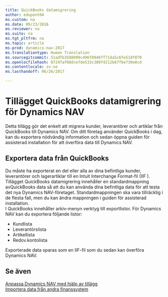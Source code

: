 ```yaml
---
title: QuickBooks datamigrering
author: edupont04
ms.custom: na
ms.date: 09/23/2016
ms.reviewer: na
ms.suite: na
ms.tgt_pltfrm: na
ms.topic: article
ms-prod: dynamics-nav-2017
ms.translationtype: Human Translation
ms.sourcegitcommit: 51adfb3588099c496f0946ff71da5c6fe518f070
ms.openlocfilehash: 0724faf08dce7de533c380f4212b67f6e730e0cd
ms.contentlocale: sv-se
ms.lasthandoff: 06/26/2017

---
```


# <a name="the-quickbooks-data-migration-extension-for-dynamics-nav"></a>Tillägget QuickBooks datamigrering för Dynamics NAV 
Detta tillägg gör det enkelt att migrera kunder, leverantörer och artiklar från QuickBooks till Dynamics NAV. Om ditt företag använder QuickBooks i dag, kan du exportera nödvändig information och sedan öppna guiden för assisterad installation för att överföra data till Dynamics NAV.  

## <a name="exporting-data-from-quickbooks"></a>Exportera data från QuickBooks
Du måste ha exporterat en del eller alla av dina befintliga kunder, leverantörer och lagerartiklar till en Intuit Interchange Format-fil (IIF ). Tillägget QuickBooks datamigrering innehåller en standardmappning avQuickBooks data så att du kan använda dina befintliga data för att testa det nya Dynamics NAV-företaget. Standardmappningen ska vara tillräcklig i de flesta fall, men du kan ändra mappningen i guiden för assisterad installation.  
I QuickBooks innehåller arkiv-menyn verktyg till exportlistor. För Dynamics NAV kan du exportera följande listor:
- Kundlista
- Leverantörslista
- Artikellista
- Redov.kontolista  

Exporterade data sparas som en IIF-fil som du sedan kan överföra Dynamics NAV.

## <a name="see-also"></a>Se även  
[Anpassa Dynamics NAV med hjälp av tillägg](ui-extensions.md)  
[Importera data från andra finanssystem](upload-data.md)  

